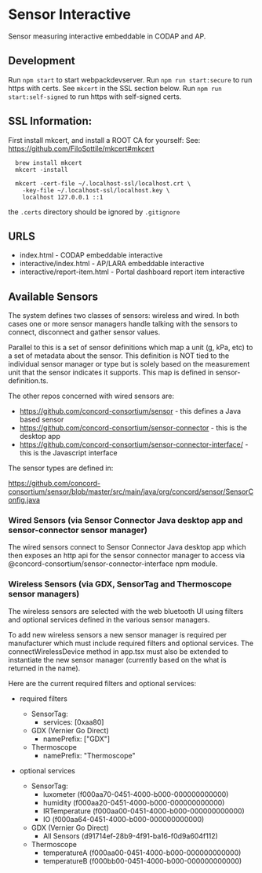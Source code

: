 
# Sensor Interactive

Sensor measuring interactive embeddable in CODAP and AP.

## Development

Run `npm start` to start webpackdevserver.
Run `npm run start:secure` to run https with certs. See `mkcert` in the SSL section below.
Run `npm run start:self-signed` to run https with self-signed certs.


## SSL Information:
First install mkcert, and install a ROOT CA for yourself:
See: https://github.com/FiloSottile/mkcert#mkcert

```
  brew install mkcert
  mkcert -install

  mkcert -cert-file ~/.localhost-ssl/localhost.crt \
    -key-file ~/.localhost-ssl/localhost.key \
    localhost 127.0.0.1 ::1
```
the `.certs` directory should be ignored by `.gitignore`
## URLS

- index.html - CODAP embeddable interactive
- interactive/index.html - AP/LARA embeddable interactive
- interactive/report-item.html - Portal dashboard report item interactive

## Available Sensors

The system defines two classes of sensors: wireless and wired.  In both cases one or more
sensor managers handle talking with the sensors to connect, disconnect and gather sensor values.

Parallel to this is a set of sensor definitions which map a unit (g, kPa, etc) to a set of
metadata about the sensor.  This definition is NOT tied to the individual sensor manager or
type but is solely based on the measurement unit that the sensor indicates it supports.
This map is defined in sensor-definition.ts.

The other repos concerned with wired sensors are:

- https://github.com/concord-consortium/sensor - this defines a Java based sensor
- https://github.com/concord-consortium/sensor-connector - this is the desktop app
- https://github.com/concord-consortium/sensor-connector-interface/ - this is the Javascript interface

The sensor types are defined in:

https://github.com/concord-consortium/sensor/blob/master/src/main/java/org/concord/sensor/SensorConfig.java

### Wired Sensors (via Sensor Connector Java desktop app and sensor-connector sensor manager)

The wired sensors connect to Sensor Connector Java desktop app which then exposes an http api
for the sensor connector manager to access via @concord-consortium/sensor-connector-interface
npm module.

### Wireless Sensors (via GDX, SensorTag and Thermoscope sensor managers)

The wireless sensors are selected with the web bluetooth UI using filters and optional services
defined in the various sensor managers.

To add new wireless sensors a new sensor manager is required per manufacturer which must include
required filters and optional services.  The connectWirelessDevice method in app.tsx must also
be extended to instantiate the new sensor manager (currently based on the what is returned in the name).

Here are the current required filters and optional services:

- required filters
  - SensorTag:
    - services: [0xaa80]
  - GDX (Vernier Go Direct)
    - namePrefix: ["GDX"]
  - Thermoscope
    - namePrefix:  "Thermoscope"

- optional services
  - SensorTag:
    - luxometer (f000aa70-0451-4000-b000-000000000000)
    - humidity (f000aa20-0451-4000-b000-000000000000)
    - IRTemperature (f000aa00-0451-4000-b000-000000000000)
    - IO (f000aa64-0451-4000-b000-000000000000)
  - GDX (Vernier Go Direct)
    - All Sensors (d91714ef-28b9-4f91-ba16-f0d9a604f112)
  - Thermoscope
    - temperatureA (f000aa00-0451-4000-b000-000000000000)
    - temperatureB (f000bb00-0451-4000-b000-000000000000)
